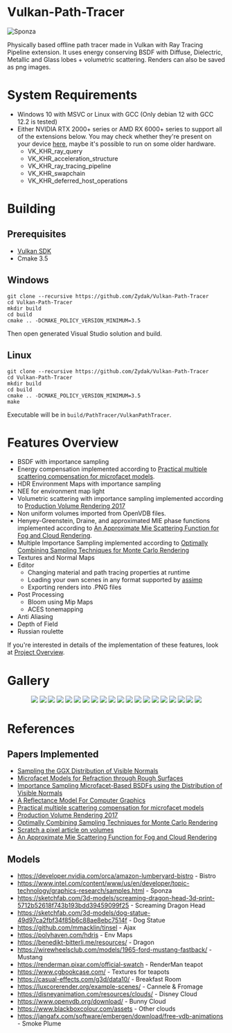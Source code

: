 # Vulkan-Path-Tracer
![Sponza](./Gallery/GodRays.png)

Physically based offline path tracer made in Vulkan with Ray Tracing Pipeline extension. It uses energy conserving BSDF with Diffuse, Dielectric, Metallic and Glass lobes + volumetric scattering. Renders can also be saved as png images.

# System Requirements
- Windows 10 with MSVC or Linux with GCC (Only debian 12 with GCC 12.2 is tested)
- Either NVIDIA RTX 2000+ series or AMD RX 6000+ series to support all of the extensions below. You may check whether they're present on your device [here](https://vulkan.gpuinfo.org/listdevices.php), maybe it's possible to run on some older hardware.
  - VK_KHR_ray_query
  - VK_KHR_acceleration_structure
  - VK_KHR_ray_tracing_pipeline
  - VK_KHR_swapchain
  - VK_KHR_deferred_host_operations

# Building
## Prerequisites
- [Vulkan SDK](https://vulkan.lunarg.com/sdk/home)
- Cmake 3.5

## Windows
```
git clone --recursive https://github.com/Zydak/Vulkan-Path-Tracer
cd Vulkan-Path-Tracer
mkdir build
cd build
cmake .. -DCMAKE_POLICY_VERSION_MINIMUM=3.5
```
Then open generated Visual Studio solution and build.

## Linux
```
git clone --recursive https://github.com/Zydak/Vulkan-Path-Tracer
cd Vulkan-Path-Tracer
mkdir build
cd build
cmake .. -DCMAKE_POLICY_VERSION_MINIMUM=3.5
make
```
Executable will be in `build/PathTracer/VulkanPathTracer`.

# Features Overview

- BSDF with importance sampling
- Energy compensation implemented according to [Practical multiple scattering compensation for microfacet models](https://blog.selfshadow.com/publications/turquin/ms_comp_final.pdf).
- HDR Environment Maps with importance sampling
- NEE for environment map light
- Volumetric scattering with importance sampling implemented according to [Production Volume Rendering 2017](https://graphics.pixar.com/library/ProductionVolumeRendering/paper.pdf)
- Non uniform volumes imported from OpenVDB files.
- Henyey-Greenstein, Draine, and approximated MIE phase functions implemented according to [An Approximate Mie Scattering Function for Fog and Cloud Rendering](https://research.nvidia.com/labs/rtr/approximate-mie/).
- Multiple Importance Sampling implemented according to [Optimally Combining Sampling Techniques for Monte Carlo Rendering](https://www.cs.jhu.edu/~misha/ReadingSeminar/Papers/Veach95.pdf)
- Textures and Normal Maps
- Editor
  - Changing material and path tracing properties at runtime
  - Loading your own scenes in any format supported by [assimp](https://github.com/assimp/assimp/blob/master/doc/Fileformats.md)
  - Exporting renders into .PNG files
- Post Processing
  - Bloom using Mip Maps
  - ACES tonemapping
- Anti Aliasing
- Depth of Field
- Russian roulette

If you're interested in details of the implementation of these features, look at [Project Overview](https://zydak.github.io/Vulkan-Path-Tracer/).

# Gallery
<p align="center">

<img src="./Gallery/GodRays.png"/>
<img src="./Gallery/Cloud2.png"/>
<img src="./Gallery/DragonHead.png"/>
<img src="./Gallery/EmissiveVolumes.png">
<img src="./Gallery/Cloud3.png">
<img src="./Gallery/CannelleEtFromage.png"/>
<img src="./Gallery/VolumeBunny.png">
<img src="./Gallery/Bistro.png"/>
<img src="./Gallery/OceanAjax.png"/>
<img src="./Gallery/Dogs.png"/>
<img src="./Gallery/BreakfastRoom.png"/>
<img src="./Gallery/CornellBox.png"/>
<img src="./Gallery/VolumeLight.png"/>
<img src="./Gallery/CloudBackLight.png">
<img src="./Gallery/Mustang0.png"/>
<img src="./Gallery/FogCarUndenoised.png"/>
<img src="./Gallery/TeapotMarble.png"/>
<img src="./Gallery/TeapotTiled.png"/>
<img src="./Gallery/SubsurfaceBall.png"/>
<img src="./Gallery/Caustics.png"/>

</p>


# References

## Papers Implemented
- [Sampling the GGX Distribution of Visible Normals](https://jcgt.org/published/0007/04/01/paper.pdf)
- [Microfacet Models for Refraction through Rough Surfaces](https://www.graphics.cornell.edu/~bjw/microfacetbsdf.pdf)
- [Importance Sampling Microfacet-Based BSDFs using the Distribution of Visible Normals](https://inria.hal.science/hal-00996995v2/document)
- [A Reflectance Model For Computer Graphics](https://dl.acm.org/doi/pdf/10.1145/357290.357293)
- [Practical multiple scattering compensation for microfacet models](https://blog.selfshadow.com/publications/turquin/ms_comp_final.pdf)
- [Production Volume Rendering 2017](https://graphics.pixar.com/library/ProductionVolumeRendering/paper.pdf)
- [Optimally Combining Sampling Techniques for Monte Carlo Rendering](https://www.cs.jhu.edu/~misha/ReadingSeminar/Papers/Veach95.pdf)
- [Scratch a pixel article on volumes](https://www.scratchapixel.com/lessons/mathematics-physics-for-computer-graphics/monte-carlo-methods-in-practice/monte-carlo-simulation.html)
- [An Approximate Mie Scattering Function for Fog and Cloud Rendering](https://research.nvidia.com/labs/rtr/approximate-mie/)

## Models
- https://developer.nvidia.com/orca/amazon-lumberyard-bistro - Bistro
- https://www.intel.com/content/www/us/en/developer/topic-technology/graphics-research/samples.html - Sponza
- https://sketchfab.com/3d-models/screaming-dragon-head-3d-print-5712b52618f743b193bdd39459099f25 - Screaming Dragon Head
- https://sketchfab.com/3d-models/dog-statue-49d97ca2fbf34f85b6c88ae8ebc7514f - Dog Statue
- https://github.com/mmacklin/tinsel - Ajax
- https://polyhaven.com/hdris - Env Maps
- https://benedikt-bitterli.me/resources/ - Dragon
- https://wirewheelsclub.com/models/1965-ford-mustang-fastback/ - Mustang
- https://renderman.pixar.com/official-swatch - RenderMan teapot
- https://www.cgbookcase.com/ - Textures for teapots
- https://casual-effects.com/g3d/data10/ - Breakfast Room
- https://luxcorerender.org/example-scenes/ - Cannele & Fromage
- https://disneyanimation.com/resources/clouds/ - Disney Cloud
- https://www.openvdb.org/download/ - Bunny Cloud
- https://www.blackboxcolour.com/assets - Other clouds
- https://jangafx.com/software/embergen/download/free-vdb-animations - Smoke Plume